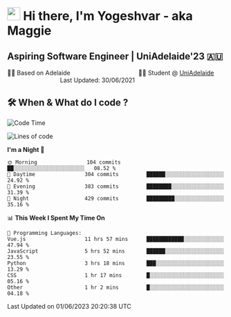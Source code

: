 <h1><img src="https://emojis.slackmojis.com/emojis/images/1531849430/4246/blob-sunglasses.gif?1531849430" width="30"/> Hi there, I'm Yogeshvar - aka Maggie</h1>

## Aspiring Software Engineer | UniAdelaide'23 🇦🇺  
🏂🏻  Based on Adelaide &nbsp;&nbsp;&nbsp;&nbsp;&nbsp;&nbsp;&nbsp;&nbsp;&nbsp;&nbsp;&nbsp;&nbsp;&nbsp;&nbsp;&nbsp;&nbsp;&nbsp;&nbsp;&nbsp;&nbsp;&nbsp;&nbsp;&nbsp;&nbsp;&nbsp;&nbsp;&nbsp;&nbsp;&nbsp;&nbsp;&nbsp;&nbsp;&nbsp;&nbsp;&nbsp;&nbsp;&nbsp;&nbsp;&nbsp;👨‍💻 Student @ [UniAdelaide](https://www.adelaide.edu.au)   &nbsp;&nbsp;&nbsp;&nbsp;&nbsp;&nbsp;&nbsp;&nbsp;&nbsp;&nbsp;&nbsp;&nbsp;&nbsp;&nbsp;&nbsp;&nbsp;&nbsp;&nbsp;&nbsp;&nbsp;&nbsp;&nbsp;&nbsp;&nbsp;&nbsp;&nbsp;&nbsp;&nbsp;&nbsp;&nbsp;&nbsp;Last Updated: 30/06/2021

## 🛠 When & What do I code ?  

<!--START_SECTION:waka-->
![Code Time](http://img.shields.io/badge/Code%20Time-2%2C221%20hrs%203%20mins-blue)

![Lines of code](https://img.shields.io/badge/From%20Hello%20World%20I%27ve%20Written-4.1%20million%20lines%20of%20code-blue)

**I'm a Night 🦉** 

```text
🌞 Morning                104 commits         ██░░░░░░░░░░░░░░░░░░░░░░░   08.52 % 
🌆 Daytime                304 commits         ██████░░░░░░░░░░░░░░░░░░░   24.92 % 
🌃 Evening                383 commits         ████████░░░░░░░░░░░░░░░░░   31.39 % 
🌙 Night                  429 commits         █████████░░░░░░░░░░░░░░░░   35.16 % 
```


📊 **This Week I Spent My Time On** 

```text
💬 Programming Languages: 
Vue.js                   11 hrs 57 mins      ████████████░░░░░░░░░░░░░   47.94 % 
JavaScript               5 hrs 52 mins       ██████░░░░░░░░░░░░░░░░░░░   23.55 % 
Python                   3 hrs 18 mins       ███░░░░░░░░░░░░░░░░░░░░░░   13.29 % 
CSS                      1 hr 17 mins        █░░░░░░░░░░░░░░░░░░░░░░░░   05.16 % 
Other                    1 hr 2 mins         █░░░░░░░░░░░░░░░░░░░░░░░░   04.18 % 
```


 Last Updated on 01/06/2023 20:20:38 UTC
<!--END_SECTION:waka-->
